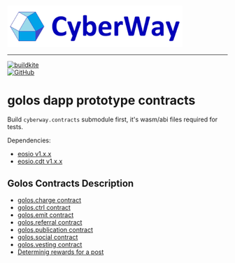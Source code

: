 <img width="400" src="./docs/logo.jpg" />  

*****  
[![buildkite](https://badge.buildkite.com/cbc4061f218d570917e365bfff8a251c03996f43f35f4deb66.svg?branch=master)](https://buildkite.com/golos.contracts)  
[![GitHub](https://img.shields.io/github/license/goloschain/golos.contracts.svg)](https://github.com/GolosChain/golos.contracts/blob/master/LICENSE)  

# golos dapp prototype contracts

Build `cyberway.contracts` submodule first, it's wasm/abi files required for tests.

Dependencies:
* [eosio v1.x.x](https://github.com/EOSIO/eos/releases/tag/v1.3.0)
* [eosio.cdt v1.x.x](https://github.com/EOSIO/eosio.cdt/releases/tag/v1.2.1)

## Golos Contracts Description
* [golos.charge contract](https://cyberway.gitbook.io/en/devportal/golos_contracts/golos.charge_contract)
* [golos.ctrl contract](https://cyberway.gitbook.io/en/devportal/golos_contracts/golos.ctrl_contract)
* [golos.emit contract](https://cyberway.gitbook.io/en/devportal/golos_contracts/golos.emit_contract)
* [golos.referral contract](https://cyberway.gitbook.io/en/devportal/golos_contracts/golos.referral_contract)
* [golos.publication contract](https://cyberway.gitbook.io/en/devportal/golos_contracts/golos.publication_contract)
* [golos.social contract](https://cyberway.gitbook.io/en/devportal/golos_contracts/golos.social_contract)
* [golos.vesting contract](https://cyberway.gitbook.io/en/devportal/golos_contracts/golos.vesting_contract)
* [Determinig rewards for a post](https://cyberway.gitbook.io/en/devportal/golos_contracts/rewards_definition)
